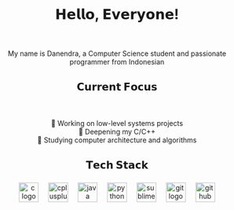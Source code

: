 <h1 align="center">𝗛𝗲𝗹𝗹𝗼, 𝗘𝘃𝗲𝗿𝘆𝗼𝗻𝗲!</h1>

###

<br clear="both">

<p align="center">My name is Danendra, a Computer Science student and passionate programmer from Indonesian</p>

###

<h2 align="center">𝗖𝘂𝗿𝗿𝗲𝗻𝘁 𝗙𝗼𝗰𝘂𝘀</h2>

###

<br clear="both">

<p align="center">🔭 Working on low-level systems projects  <br>🌱 Deepening my C/C++   <br>📖 Studying computer architecture and algorithms</p>

###

<h2 align="center">𝗧𝗲𝗰𝗵 𝗦𝘁𝗮𝗰𝗸</h2>

###

<div align="center">
  <img src="https://skillicons.dev/icons?i=c" height="40" alt="c logo"  />
  <img width="12" />
  <img src="https://skillicons.dev/icons?i=cpp" height="40" alt="cplusplus logo"  />
  <img width="12" />
  <img src="https://skillicons.dev/icons?i=java" height="40" alt="java logo"  />
  <img width="12" />
  <img src="https://skillicons.dev/icons?i=py" height="40" alt="python logo"  />
  <img width="12" />
  <img src="https://skillicons.dev/icons?i=sublime" height="40" alt="sublime logo"  />
  <img width="12" />
  <img src="https://skillicons.dev/icons?i=git" height="40" alt="git logo"  />
  <img width="12" />
  <img src="https://skillicons.dev/icons?i=github" height="40" alt="github logo"  />
</div>
